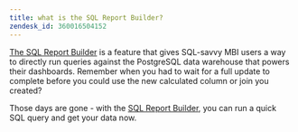 ```yaml
---
title: what is the SQL Report Builder?
zendesk_id: 360016504152
---
```


[The SQL Report Builder](../data-analyst/dev-reports/sql-rpt-bldr.md) is a feature that gives SQL-savvy MBI users a way to directly run queries against the PostgreSQL data warehouse that powers their dashboards. Remember when you had to wait for a full update to complete before you could use the new calculated column or join you created?

Those days are gone - with the [SQL Report Builder](../data-analyst/dev-reports/sql-rpt-bldr.md), you can run a quick SQL query and get your data now.
